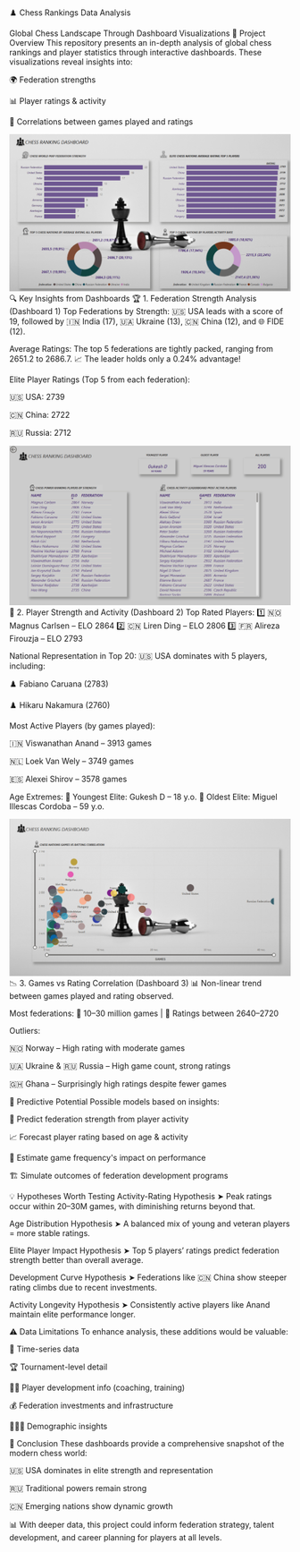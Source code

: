 ♟️ Chess Rankings Data Analysis

Global Chess Landscape Through Dashboard Visualizations
📌 Project Overview
This repository presents an in-depth analysis of global chess rankings and player statistics through interactive dashboards. These visualizations reveal insights into:

🌍 Federation strengths

📊 Player ratings & activity

🔗 Correlations between games played and ratings

![Image alt](https://github.com/YakymivLuybomyr/Chess-Rankings-Data-Analysis/blob/main/DATA/scr.chess%20dashboard%201.png)
🔍 Key Insights from Dashboards
🏆 1. Federation Strength Analysis (Dashboard 1)
Top Federations by Strength:
🇺🇸 USA leads with a score of 19, followed by 🇮🇳 India (17), 🇺🇦 Ukraine (13), 🇨🇳 China (12), and 🌐 FIDE (12).

Average Ratings:
The top 5 federations are tightly packed, ranging from 2651.2 to 2686.7.
📈 The leader holds only a 0.24% advantage!

Elite Player Ratings (Top 5 from each federation):

🇺🇸 USA: 2739

🇨🇳 China: 2722

🇷🇺 Russia: 2712

![Image alt](https://github.com/YakymivLuybomyr/Chess-Rankings-Data-Analysis/blob/main/DATA/scr.chess%20dashboard%202.png)
🧠 2. Player Strength and Activity (Dashboard 2)
Top Rated Players:
1️⃣ 🇳🇴 Magnus Carlsen – ELO 2864
2️⃣ 🇨🇳 Liren Ding – ELO 2806
3️⃣ 🇫🇷 Alireza Firouzja – ELO 2793

National Representation in Top 20:
🇺🇸 USA dominates with 5 players, including:

♟️ Fabiano Caruana (2783)

♟️ Hikaru Nakamura (2760)

Most Active Players (by games played):

🇮🇳 Viswanathan Anand – 3913 games

🇳🇱 Loek Van Wely – 3749 games

🇪🇸 Alexei Shirov – 3578 games

Age Extremes:
🧒 Youngest Elite: Gukesh D – 18 y.o.
👴 Oldest Elite: Miguel Illescas Cordoba – 59 y.o.

![Image alt](https://github.com/YakymivLuybomyr/Chess-Rankings-Data-Analysis/blob/main/DATA/scr.chess%20dashboard%203.png)
📉 3. Games vs Rating Correlation (Dashboard 3)
📊 Non-linear trend between games played and rating observed.

Most federations:
🎯 10–30 million games | 🔼 Ratings between 2640–2720

Outliers:

🇳🇴 Norway – High rating with moderate games

🇺🇦 Ukraine & 🇷🇺 Russia – High game count, strong ratings

🇬🇭 Ghana – Surprisingly high ratings despite fewer games

🤖 Predictive Potential
Possible models based on insights:

🔮 Predict federation strength from player activity

📈 Forecast player rating based on age & activity

🔁 Estimate game frequency's impact on performance

🏗️ Simulate outcomes of federation development programs



💡 Hypotheses Worth Testing
Activity-Rating Hypothesis
➤ Peak ratings occur within 20–30M games, with diminishing returns beyond that.

Age Distribution Hypothesis
➤ A balanced mix of young and veteran players = more stable ratings.

Elite Player Impact Hypothesis
➤ Top 5 players’ ratings predict federation strength better than overall average.

Development Curve Hypothesis
➤ Federations like 🇨🇳 China show steeper rating climbs due to recent investments.

Activity Longevity Hypothesis
➤ Consistently active players like Anand maintain elite performance longer.

⚠️ Data Limitations
To enhance analysis, these additions would be valuable:

📅 Time-series data

🏆 Tournament-level detail

🧑‍🏫 Player development info (coaching, training)

💰 Federation investments and infrastructure

🧑‍🤝‍🧑 Demographic insights

🧩 Conclusion
These dashboards provide a comprehensive snapshot of the modern chess world:

🇺🇸 USA dominates in elite strength and representation

🇷🇺 Traditional powers remain strong

🇨🇳 Emerging nations show dynamic growth

📊 With deeper data, this project could inform federation strategy, talent development, and career planning for players at all levels.
